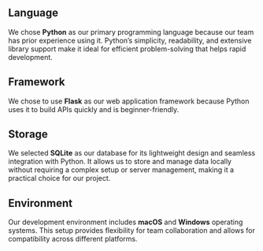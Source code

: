 ## Language 

 

We chose **Python** as our primary programming language because our team has prior experience using it. Python’s simplicity, readability, and extensive library support make it ideal for efficient problem-solving that helps rapid development.

## Framework


We chose to use **Flask** as our web application framework because Python uses it to build APIs quickly and is beginner-friendly.
 

## Storage 

 

We selected **SQLite** as our database for its lightweight design and seamless integration with Python. It allows us to store and manage data locally without requiring a complex setup or server management, making it a practical choice for our project. 

 

## Environment 

 

Our development environment includes **macOS** and **Windows** operating systems. This setup provides flexibility for team collaboration and allows for compatibility across different platforms. 
